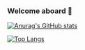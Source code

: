 ### Welcome aboard 👋

[![Anurag's GitHub stats](https://github-readme-stats.vercel.app/api?username=kridan-coder&include_all_commits=true&show_icons=true&theme=tokyonight)](https://github.com/anuraghazra/github-readme-stats)

[![Top Langs](https://github-readme-stats.vercel.app/api/top-langs/?username=kridan-coder&layout=compact&theme=tokyonight)](https://github.com/anuraghazra/github-readme-stats)
